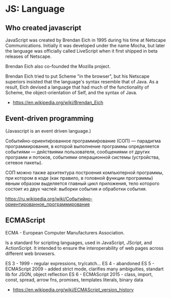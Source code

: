 # JS: Language

## Who created javascript

JavaScript was created by Brendan Eich in 1995 during his time at Netscape Communications. Initially it was developed under the name Mocha, but later the language was officially called LiveScript when it first shipped in beta releases of Netscape.

Brendan Eich also co-founded the Mozilla project.

Brendan Eich tried to put Scheme "in the browser", but his Netscape superiors insisted that the language's syntax resemble that of Java. As a result, Eich devised a language that had much of the functionality of Scheme, the object-orientation of Self, and the syntax of Java.

- https://en.wikipedia.org/wiki/Brendan_Eich

## Event-driven programming

(Javascript is an event driven language.)

Событи́йно-ориенти́рованное программи́рование (СОП) — парадигма программирования, в которой выполнение программы определяется событиями — действиями пользователя, сообщениями от других программ и потоков, событиями операционной системы (устройства, сетевое пакеты).

СОП можно также архитектура построения компьютерной программы, при котором в коде (как правило, в головной функции программы) явным образом выделяется главный цикл приложения, тело которого состоит из двух частей: выборки события и обработки события.

https://ru.wikipedia.org/wiki/Событийно-ориентированное_программирование

## ECMAScript

ECMA - European Computer Manufacturers Association.

Is a standard for scripting languages, used in JavaScript, JScript, and ActionScript. It intended to ensure the interoperability of web pages across different web browsers.

ES 3 - 1999 - regular expressions, try/catch...
ES 4 - abandoned
ES 5 - ECMAScript 2009 - added strict mode, clarifies many ambiguities, standart lib for JSON, object reflection
ES 6 - ECMAScript 2015 - class, import, const, spread, arrow fns, promises, templates literals, binary data

- https://en.wikipedia.org/wiki/ECMAScript_version_history